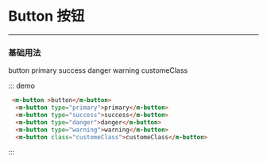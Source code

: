 # Button 按钮
----
### 基础用法

 <div class="demo-block">
  <m-button >button</m-button>
  <m-button type="primary">primary</m-button>
  <m-button type="success">success</m-button>
  <m-button type="danger">danger</m-button>
  <m-button type="warning">warning</m-button>
  <m-button customeClass="customeClass">customeClass</m-button>
</div>

::: demo
```html
 <m-button >button</m-button>
  <m-button type="primary">primary</m-button>
  <m-button type="success">success</m-button>
  <m-button type="danger">danger</m-button>
  <m-button type="warning">warning</m-button>
  <m-button class="customeClass">customeClass</m-button>

```
:::